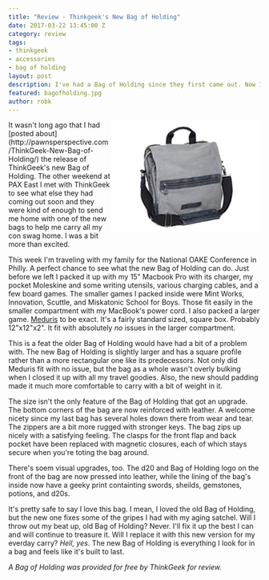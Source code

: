 ```yaml
---
title: "Review - Thinkgeek's New Bag of Holding"
date: 2017-03-22 13:45:00 Z
category: review
tags:
- thinkgeek
- accessories
- bag of holding
layout: post
description: I've had a Bag of Holding since they first came out. Now I've got the new one!
featured: bagofholding.jpg
author: robk
---
```


<img src="/images/featured/bagofholding.jpg" width="300" style="float:right" alt="Bag of Holding"/>
It wasn't long ago that I had [posted about](http://pawnsperspective.com/ThinkGeek-New-Bag-of-Holding/) the release of ThinkGeek's new Bag of Holding. The other weekend at PAX East I met with ThinkGeek to see what else they had coming out soon and they were kind of enough to send me home with one of the new bags to help me carry all my con swag home. I was a bit more than excited.

This week I'm traveling with my family for the National OAKE Conference in Philly. A perfect chance to see what the new Bag of Holding can do. Just before we left I packed it up with my 15" Macbook Pro with its charger, my pocket Moleskine and some writing utensils, various charging cables, and a few board games. The smaller games I packed inside were Mint Works, Innovation, Scuttle, and Miskatonic School for Boys. Those fit easily in the smaller compartment with my MacBook's power cord. I also packed a larger game. [Meduris](https://boardgamegeek.com/boardgame/209166/meduris-der-ruf-der-gotter) to be exact. It's a fairly standard sized, square box. Probably 12"x12"x2". It fit with absolutely *no* issues in the larger compartment.

This is a feat the older Bag of Holding would have had a bit of a problem with. The new Bag of Holding is slightly larger and has a square profile rather than a more rectangular one like its predecessors. Not only did Meduris fit with no issue, but the bag as a whole wasn't overly bulking when I closed it up with all my travel goodies. Also, the new should padding made it much more comfortable to carry with a bit of weight in it.

The size isn't the only feature of the Bag of Holding that got an upgrade. The bottom corners of the bag are now reinforced with leather. A welcome nicety since my last bag has several holes down there from wear and tear. The zippers are a bit more rugged with stronger keys. The bag zips up nicely with a satisfying feeling. The clasps for the front flap and back pocket have been replaced with magnetic closures, each of which stays secure when you're toting the bag around.

There's soem visual upgrades, too. The d20 and Bag of Holding logo on the front of the bag are now pressed into leather, while the lining of the bag's inside now have a geeky print containting swords, sheilds, gemstones, potions, and d20s.

It's pretty safe to say I love this bag. I mean, I loved the old Bag of Holding, but the new one fixes some of the gripes I had with my aging satchel. Will I throw out my beat up, old Bag of Holding? Never. I'll fix it up the best I can and will continue to treasure it. Will I replace it with this new version for my everday carry? *Hell, yes*. The new Bag of Holding is everything I look for in a bag and feels like it's built to last.

*A Bag of Holding was provided for free by ThinkGeek for review.*
